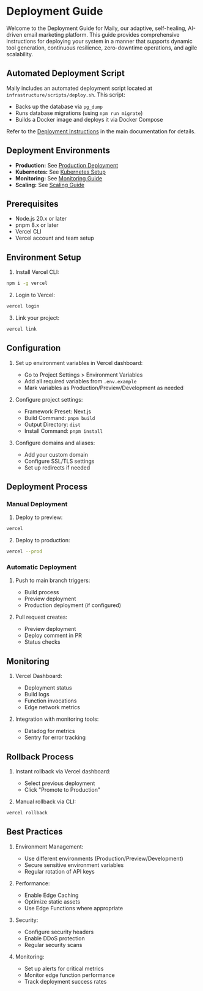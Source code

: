 <!--
NOTE: This document has been updated to reflect the new vision and strategic objectives of the Maily platform.
Please refer to docs/PROJECT_STRATEGY.md for full details.
-->

# Deployment Guide

Welcome to the Deployment Guide for Maily, our adaptive, self-healing, AI-driven email marketing platform. This guide provides comprehensive instructions for deploying your system in a manner that supports dynamic tool generation, continuous resilience, zero-downtime operations, and agile scalability.

## Automated Deployment Script

Maily includes an automated deployment script located at `infrastructure/scripts/deploy.sh`. This script:
- Backs up the database via `pg_dump`
- Runs database migrations (using `npm run migrate`)
- Builds a Docker image and deploys it via Docker Compose

Refer to the [Deployment Instructions](../README.md#deployment-instructions) in the main documentation for details.

## Deployment Environments

- **Production:** See [Production Deployment](./production.md)
- **Kubernetes:** See [Kubernetes Setup](./kubernetes.md)
- **Monitoring:** See [Monitoring Guide](./monitoring.md)
- **Scaling:** See [Scaling Guide](./scaling.md)

## Prerequisites

- Node.js 20.x or later
- pnpm 8.x or later
- Vercel CLI
- Vercel account and team setup

## Environment Setup

1. Install Vercel CLI:
```bash
npm i -g vercel
```

2. Login to Vercel:
```bash
vercel login
```

3. Link your project:
```bash
vercel link
```

## Configuration

1. Set up environment variables in Vercel dashboard:
   - Go to Project Settings > Environment Variables
   - Add all required variables from `.env.example`
   - Mark variables as Production/Preview/Development as needed

2. Configure project settings:
   - Framework Preset: Next.js
   - Build Command: `pnpm build`
   - Output Directory: `dist`
   - Install Command: `pnpm install`

3. Configure domains and aliases:
   - Add your custom domain
   - Configure SSL/TLS settings
   - Set up redirects if needed

## Deployment Process

### Manual Deployment

1. Deploy to preview:
```bash
vercel
```

2. Deploy to production:
```bash
vercel --prod
```

### Automatic Deployment

1. Push to main branch triggers:
   - Build process
   - Preview deployment
   - Production deployment (if configured)

2. Pull request creates:
   - Preview deployment
   - Deploy comment in PR
   - Status checks

## Monitoring

1. Vercel Dashboard:
   - Deployment status
   - Build logs
   - Function invocations
   - Edge network metrics

2. Integration with monitoring tools:
   - Datadog for metrics
   - Sentry for error tracking

## Rollback Process

1. Instant rollback via Vercel dashboard:
   - Select previous deployment
   - Click "Promote to Production"

2. Manual rollback via CLI:
```bash
vercel rollback
```

## Best Practices

1. Environment Management:
   - Use different environments (Production/Preview/Development)
   - Secure sensitive environment variables
   - Regular rotation of API keys

2. Performance:
   - Enable Edge Caching
   - Optimize static assets
   - Use Edge Functions where appropriate

3. Security:
   - Configure security headers
   - Enable DDoS protection
   - Regular security scans

4. Monitoring:
   - Set up alerts for critical metrics
   - Monitor edge function performance
   - Track deployment success rates 